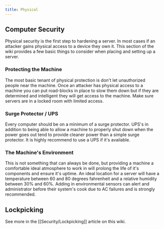 ```yaml
---
title: Physical
---
```


## Computer Security

Physical security is the first step to hardening a server. In most cases if an
attacker gains physical access to a device they own it. This section of the
wiki provides a few basic things to consider when placing and setting up a
server.

### Protecting the Machine

The most basic tenant of physical protection is don't let unauthorized people
near the machine. Once an attacker has physical access to a machine you can put
road-blocks in place to slow them down but if they are determined and
intelligent they will get access to the machine. Make sure servers are in a
locked room with limited access.

### Surge Protector / UPS

Every computer should be on a minimum of a surge protector. UPS's in addition
to being able to allow a machine to properly shut down when the power goes out
tend to provide cleaner power than a simple surge protector. It is highly
recommend to use a UPS if it's available.

### The Machine's Environment

This is not something that can always be done, but providing a machine a
comfortable ideal atmosphere to work in will prolong the life of it's
components and ensure it's uptime. An ideal location for a server will have a
temperature between 60 and 80 degrees fahrenheit and a relative humidity
between 30% and 60%. Adding in environmental sensors can alert and
administrator before their system's cook due to AC failures and is strongly
recommended.

## Lockpicking

See more in the [[Security/Lockpicking]] article on this wiki.

